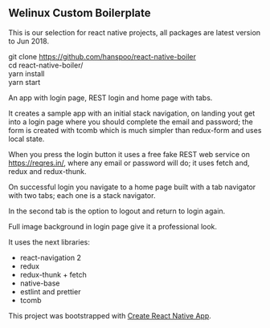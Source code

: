 ## Welinux Custom Boilerplate

This is our selection for react native projects, all packages are latest version to Jun 2018.

git clone https://github.com/hanspoo/react-native-boiler  
cd react-native-boiler/  
yarn install  
yarn start  

An app with login page, REST login and home page with tabs.

It creates a sample app with an initial stack navigation, on landing yout get into a login page where you should complete the email and password; the form is created with tcomb which is much simpler than redux-form and uses local state. 

When you press the login button it uses a free fake REST web service on https://reqres.in/, where any email or password will do; it uses fetch and, redux and redux-thunk.

On successful login you navigate to a home page built with a tab navigator with two tabs; each one is a stack navigator.  

In the second tab is the option to logout and return to login again. 

Full image background in login page give it a professional look.

It uses the next libraries:

* react-navigation 2
* redux
* redux-thunk + fetch
* native-base
* estlint and prettier 
* tcomb

This project was bootstrapped with [Create React Native App](https://github.com/react-community/create-react-native-app).

